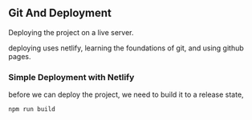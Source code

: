 <!--
//cspell::ignore forkify
 -->

## Git And Deployment

<!-- <details> -->
<summary>
Deploying the project on a live server.
</summary>

deploying uses netlify, learning the foundations of git, and using github pages.

### Simple Deployment with Netlify

<!-- <details> -->
<summary>

</summary>

before we can deploy the project, we need to build it to a release state,

```build
npm run build
```

</details>

</details>
